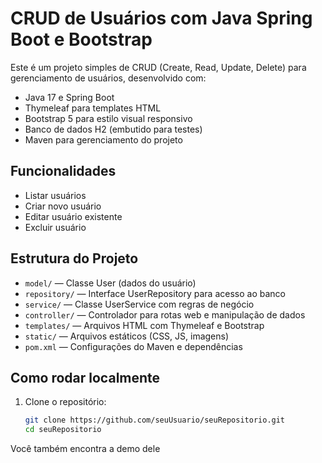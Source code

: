 # CRUD de Usuários com Java Spring Boot e Bootstrap

Este é um projeto simples de CRUD (Create, Read, Update, Delete) para gerenciamento de usuários, desenvolvido com:

- Java 17 e Spring Boot
- Thymeleaf para templates HTML
- Bootstrap 5 para estilo visual responsivo
- Banco de dados H2 (embutido para testes)
- Maven para gerenciamento do projeto

## Funcionalidades

- Listar usuários
- Criar novo usuário
- Editar usuário existente
- Excluir usuário

## Estrutura do Projeto

- `model/` — Classe User (dados do usuário)
- `repository/` — Interface UserRepository para acesso ao banco
- `service/` — Classe UserService com regras de negócio
- `controller/` — Controlador para rotas web e manipulação de dados
- `templates/` — Arquivos HTML com Thymeleaf e Bootstrap
- `static/` — Arquivos estáticos (CSS, JS, imagens)
- `pom.xml` — Configurações do Maven e dependências

## Como rodar localmente

1. Clone o repositório:
   ```bash
   git clone https://github.com/seuUsuario/seuRepositorio.git
   cd seuRepositorio


Você também encontra a demo dele 

